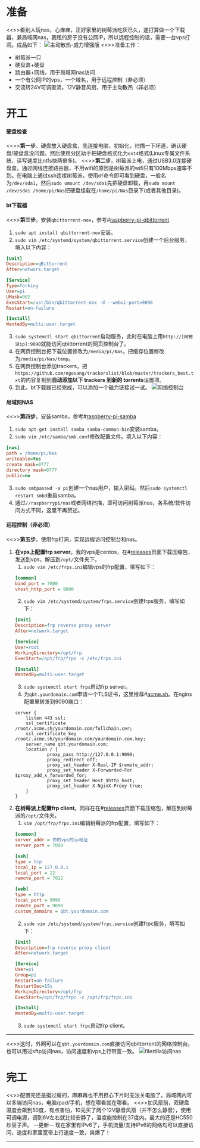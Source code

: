 # 准备
<<>>看别人玩nas，心痒痒，正好家里的树莓派吃灰已久，遂打算做一个下载器，兼局域网nas，我租的房子没有公网IP，所以远程控制的话，需要一台vps打洞。成品如下：
![主动散热-威力增强版](https://s2.loli.net/2022/09/27/1rbT7Y2iPyUHZhm.jpg)
<<>>准备工作：
* 树莓派一只
* 硬盘盒+硬盘
* 路由器+网线，用于局域网nas访问
* 一个有公网IP的vps，一个域名，用于远程控制（非必须）
* 交流转24V可调直流，12V静音风扇，用于主动散热（非必须）

# 开工
#### 硬盘检查
<<>>**第一步**。硬盘放入硬盘盒，先连接电脑，初始化，扫描一下坏道，确认硬盘/硬盘盒没问题。然后使用分区助手把硬盘格式化为`ext4`格式(Linux专属文件系统，读写速度比ntfs快两倍多)。
<<>>**第二步**。树莓派上电，通过USB3.0连接硬盘盒。通过网线连接路由器，不用wifi的原因是树莓派的wifi只有100Mbps速率不到。在电脑上通过ssh连接树莓派，使用`df`命令即可看到硬盘，一般名为`/dev/sda1`，然后`sudo umount /dev/sda1`先把硬盘卸载，再`sudo mount /dev/sda1 /home/pi/Nas`把硬盘挂载在`/home/pi/Nas`目录下(或者其他目录)。
#### bt下载器
<<>>**第三步**。安装`qbittorrent-nox`，参考#[raspberry-pi-qbittorrent](https://pimylifeup.com/raspberry-pi-qbittorrent/#qbittorrent-for-a-headless-raspberry-pi)
1. `sudo apt install qbittorrent-nox`安装。
2. `sudo vim /etc/systemd/system/qbittorrent.service`创建一个后台服务，填入以下内容：
```ini
[Unit]
Description=qBittorrent
After=network.target

[Service]
Type=forking
User=pi
UMask=002
ExecStart=/usr/bin/qbittorrent-nox -d --webui-port=9090
Restart=on-failure

[Install]
WantedBy=multi-user.target
```
3. `sudo systemctl start qbittorrent`启动服务，此时在电脑上用`http://[树莓派ip]:9090`就能访问qbittorrent的网页控制台了。
4. 在网页控制台把下载位置修改为`/media/pi/Nas`，把缓存位置修改为`/media/pi/Nas/temp`。
5. 在网页控制台添加trackers，把`https://github.com/ngosang/trackerslist/blob/master/trackers_best.txt`的内容复制到**自动添加以下 trackers 到新的 torrents**设置项。
6. 到此，bt下载器已经完成，可以添加一个磁力链接试一试。
![网络控制台](https://s2.loli.net/2022/09/08/91EWaeOrw7tbTl8.png)

#### 局域网NAS
<<>>**第四步**。安装samba，参考#[raspberry-pi-samba](https://pimylifeup.com/raspberry-pi-samba/)
1. `sudo apt-get install samba samba-common-bin`安装samba。
2. `sudo vim /etc/samba/smb.conf`修改配置文件。填入以下内容：
```ini
[nas]
path = /home/pi/Nas
writeable=Yes
create mask=0777
directory mask=0777
public=no
```
3. `sudo smbpasswd -a pi`创建一个nas用户，输入密码。然后`sudo systemctl restart smbd`重启samba。
4. 通过`//raspberrypi/nas`或者网络扫描，即可访问树莓派nas，各系统/软件访问方式不同，这里不再赘述。

#### 远程控制（非必须）
<<>>**第五步**。使用frp打洞，实现远程访问控制台和nas。
1. **在vps上配置frp server**。我的vps是centos，在#[releases](https://github.com/fatedier/frp/releases)页面下载压缩包，发送到vps，解压到`/opt/`文件夹下。
    1. `sudo vim /etc/frps.ini`编辑vps的frp配置，填写如下：
    ```ini
    [common]
    bind_port = 7000
    vhost_http_port = 9090
    ```
    2. `sudo vim /etc/systemd/system/frps.service`创建frps服务，填写如下：
    ```ini
    [Unit]
    Description=frp reverse proxy server
    After=network.target

    [Service]
    User=root
    WorkingDirectory=/opt/frp
    ExecStart=/opt/frp/frps -c /etc/frps.ini

    [Install]
    WantedBy=multi-user.target
    ```
    3. `sudo systemctl start frps`启动frp server。
    4. 为`qbt.yourdomain.com`申请一个TLS证书，这里推荐#[acme.sh](https://github.com/acmesh-official/acme.sh/wiki)。在nginx配置里转发到9090端口：
    ```nginx
    server {
        listen 443 ssl;
        ssl_certificate     /root/.acme.sh/yourdomain.com/fullchain.cer;
        ssl_certificate_key /root/.acme.sh/yourdomain.com/yourdomain.com.key;
        server_name qbt.yourdomain.com;
        location / {
                proxy_pass http://127.0.0.1:9090;
                proxy_redirect off;
                proxy_set_header X-Real-IP $remote_addr;
                proxy_set_header X-Forwarded-For $proxy_add_x_forwarded_for;
                proxy_set_header Host $http_host;
                proxy_set_header X-NginX-Proxy true;
        }
    }
    ```
2. **在树莓派上配置frp client**。同样在在#[releases](https://github.com/fatedier/frp/releases)页面下载压缩包，解压到树莓派的`/opt/`文件夹。
    1. `vim /opt/frp/frpc.ini`编辑树莓派的frp配置，填写如下：
    ```ini
    [common]
    server_addr = 你的vps的ip地址
    server_port = 7000

    [ssh]
    type = tcp
    local_ip = 127.0.0.1
    local_port = 22
    remote_port = 7022

    [web]
    type = http
    local_port = 9090
    remote_port = 9090
    custom_domains = qbt.yourdomain.com
    ```
    2. `sudo vim /etc/systemd/system/frpc.service`创建frpc服务，填写如下：
    ```ini
    [Unit]
    Description=frp reverse proxy client
    After=network.target

    [Service]
    User=pi
    Group=pi
    Restart=on-failure
    RestartSec=15s
    WorkingDirectory=/opt/frp
    ExecStart=/opt/frp/frpc -c /opt/frp/frpc.ini

    [Install]
    WantedBy=multi-user.target
    ```
    3. `sudo systemctl start frpc`启动frp client。

---
<<>>这时，外网可以在`qbt.yourdomain.com`直接访问qbittorrent的网络控制台。也可以用过sftp访问nas，访问速度和vps上行带宽一致。
![filezilla访问nas](https://s2.loli.net/2022/09/08/6HX1htueCxLB3An.png)

# 完工
<<>>配置完还是挺过瘾的，麻麻再也不用担心下片时无法关电脑了。局域网内可以多端访问nas，电脑/pad/手机，想在哪看就在哪看。
<<>>加风扇前，双硬盘温度会飙到50度，有点害怕，10元买了两个12V静音风扇（并不怎么静音），使用可调电源，调到6V左右就比较安静了，温度能控制在37度内。最大的还是HC550炒豆子声。
--更新--
现在家里有IPv6了，手机流量/支持IPv6的网络均可以直接访问，速度和家里宽带上行速度一致，爽爆了！
-- --